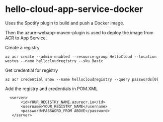 # hello-cloud-app-service-docker

Uses the Spotify plugin to build and push a Docker image.

Then the azure-webapp-maven-plugin is used to deploy the image from ACR to App Service.

Create a registry
```
az acr create --admin-enabled --resource-group HelloCloud --location westus --name hellocloudregistry --sku Basic
```

Get credential for registry 
```
az acr credential show --name hellocloudregistry --query passwords[0]
```

Add the registry and credentials in POM.XML

      <server>
           <id>YOUR_REGISTRY_NAME.azurecr.io</id>
           <username>YOUR_REGISTRY_NAME</username>
           <password>PASSWORD_FROM ABOVE</password>
       </server>
     
       